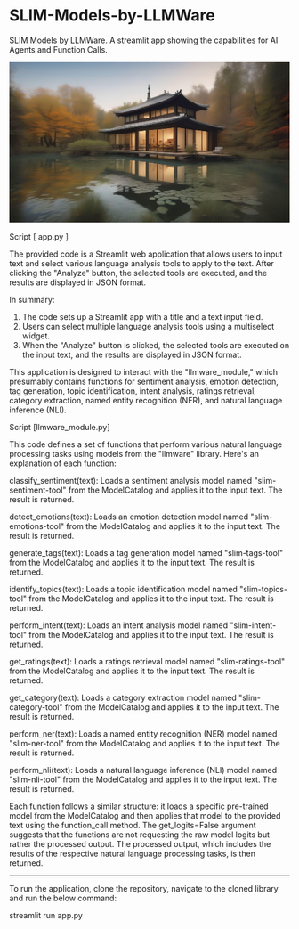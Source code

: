 # SLIM-Models-by-LLMWare
SLIM Models by LLMWare. A streamlit app showing the capabilities for AI Agents and Function Calls.


![alt text](https://github.com/yashraj-96/Small-Language-Models-LLMware/blob/main/repo_pic.jpg)

Script [ app.py ]

The provided code is a Streamlit web application that allows users to input text and select various language analysis tools to apply to the text. After clicking the "Analyze" button, the selected tools are executed, and the results are displayed in JSON format.

In summary:

1. The code sets up a Streamlit app with a title and a text input field.
2. Users can select multiple language analysis tools using a multiselect widget.
3. When the "Analyze" button is clicked, the selected tools are executed on the input text, and the results are displayed in JSON format.

This application is designed to interact with the "llmware_module," which presumably contains functions for sentiment analysis, emotion detection, tag generation, topic identification, intent analysis, ratings retrieval, category extraction, named entity recognition (NER), and natural language inference (NLI).


Script [llmware_module.py]

This code defines a set of functions that perform various natural language processing tasks using models from the "llmware" library. Here's an explanation of each function:

classify_sentiment(text): Loads a sentiment analysis model named "slim-sentiment-tool" from the ModelCatalog and applies it to the input text. The result is returned.

detect_emotions(text): Loads an emotion detection model named "slim-emotions-tool" from the ModelCatalog and applies it to the input text. The result is returned.

generate_tags(text): Loads a tag generation model named "slim-tags-tool" from the ModelCatalog and applies it to the input text. The result is returned.

identify_topics(text): Loads a topic identification model named "slim-topics-tool" from the ModelCatalog and applies it to the input text. The result is returned.

perform_intent(text): Loads an intent analysis model named "slim-intent-tool" from the ModelCatalog and applies it to the input text. The result is returned.

get_ratings(text): Loads a ratings retrieval model named "slim-ratings-tool" from the ModelCatalog and applies it to the input text. The result is returned.

get_category(text): Loads a category extraction model named "slim-category-tool" from the ModelCatalog and applies it to the input text. The result is returned.

perform_ner(text): Loads a named entity recognition (NER) model named "slim-ner-tool" from the ModelCatalog and applies it to the input text. The result is returned.

perform_nli(text): Loads a natural language inference (NLI) model named "slim-nli-tool" from the ModelCatalog and applies it to the input text. The result is returned.

Each function follows a similar structure: it loads a specific pre-trained model from the ModelCatalog and then applies that model to the provided text using the function_call method. The get_logits=False argument suggests that the functions are not requesting the raw model logits but rather the processed output. The processed output, which includes the results of the respective natural language processing tasks, is then returned.

------------------------------------------------------------------------------------------------------------------------------------

To run the application, clone the repository, navigate to the cloned library and run the below command:

streamlit run app.py

